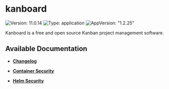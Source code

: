 # kanboard

![Version: 11.0.14](https://img.shields.io/badge/Version-11.0.14-informational?style=flat-square) ![Type: application](https://img.shields.io/badge/Type-application-informational?style=flat-square) ![AppVersion: "1.2.25"](https://img.shields.io/badge/AppVersion-"1.2.25"-informational?style=flat-square)

Kanboard is a free and open source Kanban project management software.

## Available Documentation

- [**Changelog**](CHANGELOG)

- [**Container Security**](container-security)

- [**Helm Security**](helm-security)

